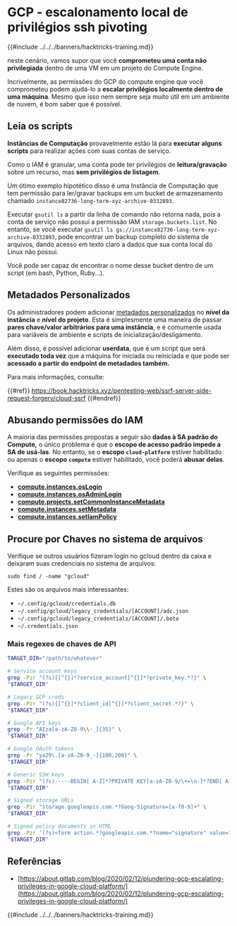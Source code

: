 # GCP - escalonamento local de privilégios ssh pivoting

{{#include ../../../banners/hacktricks-training.md}}

neste cenário, vamos supor que você **comprometeu uma conta não privilegiada** dentro de uma VM em um projeto do Compute Engine.

Incrivelmente, as permissões do GCP do compute engine que você comprometeu podem ajudá-lo a **escalar privilégios localmente dentro de uma máquina**. Mesmo que isso nem sempre seja muito útil em um ambiente de nuvem, é bom saber que é possível.

## Leia os scripts <a href="#follow-the-scripts" id="follow-the-scripts"></a>

**Instâncias de Computação** provavelmente estão lá para **executar alguns scripts** para realizar ações com suas contas de serviço.

Como o IAM é granular, uma conta pode ter privilégios de **leitura/gravação** sobre um recurso, mas **sem privilégios de listagem**.

Um ótimo exemplo hipotético disso é uma Instância de Computação que tem permissão para ler/gravar backups em um bucket de armazenamento chamado `instance82736-long-term-xyz-archive-0332893`.

Executar `gsutil ls` a partir da linha de comando não retorna nada, pois a conta de serviço não possui a permissão IAM `storage.buckets.list`. No entanto, se você executar `gsutil ls gs://instance82736-long-term-xyz-archive-0332893`, pode encontrar um backup completo do sistema de arquivos, dando acesso em texto claro a dados que sua conta local do Linux não possui.

Você pode ser capaz de encontrar o nome desse bucket dentro de um script (em bash, Python, Ruby...).

## Metadados Personalizados

Os administradores podem adicionar [metadados personalizados](https://cloud.google.com/compute/docs/storing-retrieving-metadata#custom) no **nível da instância** e **nível do projeto**. Esta é simplesmente uma maneira de passar **pares chave/valor arbitrários para uma instância**, e é comumente usada para variáveis de ambiente e scripts de inicialização/desligamento.

Além disso, é possível adicionar **userdata**, que é um script que será **executado toda vez** que a máquina for iniciada ou reiniciada e que pode ser **acessado a partir do endpoint de metadados também.**

Para mais informações, consulte:

{{#ref}}
https://book.hacktricks.xyz/pentesting-web/ssrf-server-side-request-forgery/cloud-ssrf
{{#endref}}

## **Abusando permissões do IAM**

A maioria das permissões propostas a seguir são **dadas à SA padrão do Compute,** o único problema é que o **escopo de acesso padrão impede a SA de usá-las**. No entanto, se o **escopo `cloud-platform`** estiver habilitado ou apenas o **escopo `compute`** estiver habilitado, você poderá **abusar delas**.

Verifique as seguintes permissões:

- [**compute.instances.osLogin**](gcp-compute-privesc/#compute.instances.oslogin)
- [**compute.instances.osAdminLogin**](gcp-compute-privesc/#compute.instances.osadminlogin)
- [**compute.projects.setCommonInstanceMetadata**](gcp-compute-privesc/#compute.projects.setcommoninstancemetadata)
- [**compute.instances.setMetadata**](gcp-compute-privesc/#compute.instances.setmetadata)
- [**compute.instances.setIamPolicy**](gcp-compute-privesc/#compute.instances.setiampolicy)

## Procure por Chaves no sistema de arquivos

Verifique se outros usuários fizeram login no gcloud dentro da caixa e deixaram suas credenciais no sistema de arquivos:
```
sudo find / -name "gcloud"
```
Estes são os arquivos mais interessantes:

- `~/.config/gcloud/credentials.db`
- `~/.config/gcloud/legacy_credentials/[ACCOUNT]/adc.json`
- `~/.config/gcloud/legacy_credentials/[ACCOUNT]/.boto`
- `~/.credentials.json`

### Mais regexes de chaves de API
```bash
TARGET_DIR="/path/to/whatever"

# Service account keys
grep -Pzr "(?s){[^{}]*?service_account[^{}]*?private_key.*?}" \
"$TARGET_DIR"

# Legacy GCP creds
grep -Pzr "(?s){[^{}]*?client_id[^{}]*?client_secret.*?}" \
"$TARGET_DIR"

# Google API keys
grep -Pr "AIza[a-zA-Z0-9\\-_]{35}" \
"$TARGET_DIR"

# Google OAuth tokens
grep -Pr "ya29\.[a-zA-Z0-9_-]{100,200}" \
"$TARGET_DIR"

# Generic SSH keys
grep -Pzr "(?s)-----BEGIN[ A-Z]*?PRIVATE KEY[a-zA-Z0-9/\+=\n-]*?END[ A-Z]*?PRIVATE KEY-----" \
"$TARGET_DIR"

# Signed storage URLs
grep -Pir "storage.googleapis.com.*?Goog-Signature=[a-f0-9]+" \
"$TARGET_DIR"

# Signed policy documents in HTML
grep -Pzr '(?s)<form action.*?googleapis.com.*?name="signature" value=".*?">' \
"$TARGET_DIR"
```
## Referências

- [https://about.gitlab.com/blog/2020/02/12/plundering-gcp-escalating-privileges-in-google-cloud-platform/](https://about.gitlab.com/blog/2020/02/12/plundering-gcp-escalating-privileges-in-google-cloud-platform/)

{{#include ../../../banners/hacktricks-training.md}}
